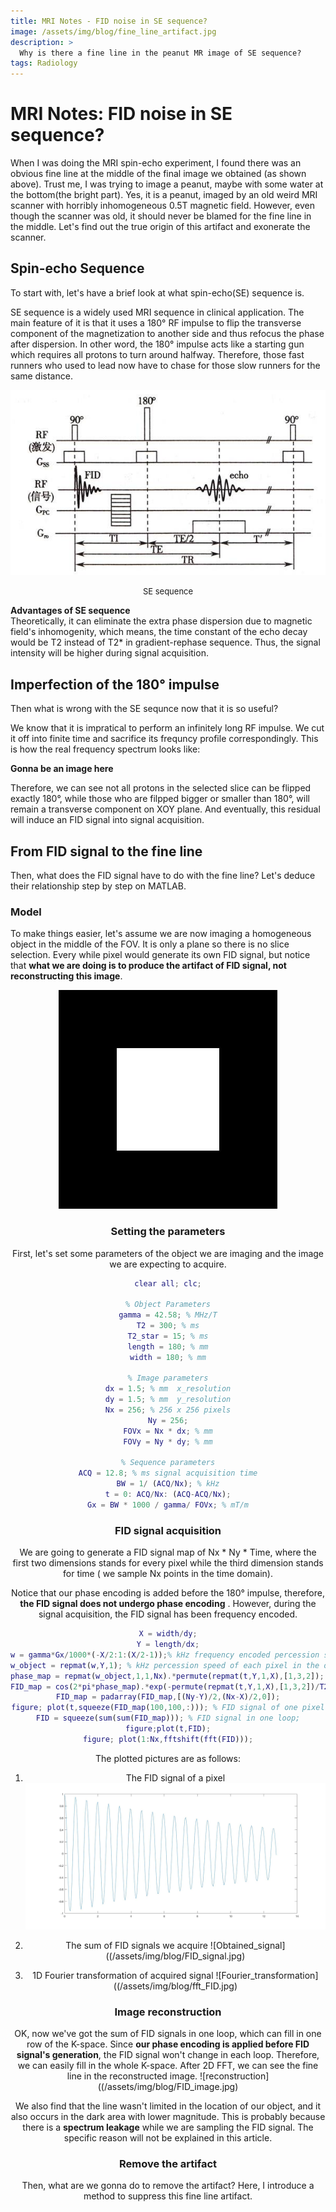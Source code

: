 ```yaml
---
title: MRI Notes - FID noise in SE sequence?
image: /assets/img/blog/fine_line_artifact.jpg
description: >
  Why is there a fine line in the peanut MR image of SE sequence?
tags: Radiology
---
```


# MRI Notes: FID noise in SE sequence?
When I was doing the MRI spin-echo experiment, I found there was an obvious fine line at the middle of the final image we obtained
(as shown above). Trust me, I was trying to image a peanut, maybe with some water at the bottom(the bright part). Yes, it is a peanut,
imaged by an old weird MRI scanner with horribly inhomogeneous 0.5T magnetic field. However, even though the scanner was old, it should
never be blamed for the fine line in the middle. Let's find out the true origin of this artifact and exonerate the scanner.

## Spin-echo Sequence
To start with, let's have a brief look at what spin-echo(SE) sequence is.

SE sequence is a widely used MRI sequence in clinical application. The main feature of it is that it uses a 180° RF impulse to flip the transverse component of the magnetization to another side and thus refocus the phase after dispersion. In other word, the 180° impulse acts like a starting gun which requires all protons to turn around halfway. Therefore, those fast runners who used to lead now have to chase for those slow runners for the same distance. 

![SE_sequence](/assets/img/blog/spin-echo-sequence.jpg)
<center><font size="2">SE sequence</font></center>

**Advantages of SE sequence**  
Theoretically, it can eliminate the extra phase dispersion due to magnetic field's inhomogenity, which means, the time constant of the echo decay would be T2 instead of T2* in gradient-rephase sequence. Thus, the signal intensity will be higher during signal acquisition.


## Imperfection of the 180° impulse
Then what is wrong with the SE sequnce now that it is so useful? 

We know that it is impratical to perform an infinitely long RF impulse. We cut it off into finite time and sacrifice its frequncy profile correspondingly. This is how the real frequency spectrum looks like:

**Gonna be an image here**

Therefore, we can see not all protons in the selected slice can be flipped exactly 180°, while those who are filpped bigger or smaller than 180°, will remain a transverse component on XOY plane. And eventually, this residual will induce an FID signal into signal acquisition.

## From FID signal to the fine line
Then, what does the FID signal have to do with the fine line? Let's deduce their relationship step by step on MATLAB.

### Model
To make things easier, let's assume we are now imaging a homogeneous object in the middle of the FOV. It is only a plane so there is no slice selection. Every while pixel would generate its own FID signal, but notice that **what we are doing is to produce the artifact of FID signal, not reconstructing this image**.

<div align="center">
  <img src="/assets/img/blog/FID_model.jpg" width="350")
</div>

### Setting the parameters
First, let's set some parameters of the object we are imaging and the image we are expecting to acquire.

```matlab
clear all; clc;

% Object Parameters
gamma = 42.58; % MHz/T
T2 = 300; % ms
T2_star = 15; % ms
length = 180; % mm
width = 180; % mm

% Image parameters
dx = 1.5; % mm  x_resolution
dy = 1.5; % mm  y_resolution
Nx = 256; % 256 x 256 pixels
Ny = 256;
FOVx = Nx * dx; % mm
FOVy = Ny * dy; % mm

% Sequence parameters
ACQ = 12.8; % ms signal acquisition time
BW = 1/ (ACQ/Nx); % kHz
t = 0: ACQ/Nx: (ACQ-ACQ/Nx);
Gx = BW * 1000 / gamma/ FOVx; % mT/m
```

### FID signal acquisition
We are going to generate a FID signal map of Nx * Ny * Time, where the first two dimensions stands for every pixel while the third dimension stands for time ( we sample Nx points in the time domain).

Notice that our phase encoding is added before the 180° impulse, therefore, **the FID signal does not undergo phase encoding** . However, during the signal acquisition, the FID signal has been frequency encoded.
```matlab
X = width/dy;
Y = length/dx;
w = gamma*Gx/1000*(-X/2:1:(X/2-1));% kHz frequency encoded percession speed in X-direction
w_object = repmat(w,Y,1); % kHz percession speed of each pixel in the object
phase_map = repmat(w_object,1,1,Nx).*permute(repmat(t,Y,1,X),[1,3,2]); % the third dimension is the phase of each time point
FID_map = cos(2*pi*phase_map).*exp(-permute(repmat(t,Y,1,X),[1,3,2])/T2_star); % Nx * Ny *Time FID map with T2* decay
FID_map = padarray(FID_map,[(Ny-Y)/2,(Nx-X)/2,0]);
figure; plot(t,squeeze(FID_map(100,100,:))); % FID signal of one pixel
FID = squeeze(sum(sum(FID_map))); % FID signal in one loop;
figure;plot(t,FID);
figure; plot(1:Nx,fftshift(fft(FID)));
``` 
The plotted pictures are as follows:
1) The FID signal of a pixel
![FID_one_pixel](/assets/img/blog/FID_one_pixel.jpg)

2) The sum of FID signals we acquire
![Obtained_signal]((/assets/img/blog/FID_signal.jpg)

3) 1D Fourier transformation of acquired signal
![Fourier_transformation]((/assets/img/blog/fft_FID.jpg)

### Image reconstruction
OK, now we've got the sum of FID signals in one loop, which can fill in one row of the K-space. Since **our phase encoding is applied before FID signal's generation**, the FID signal won't change in each loop. Therefore, we can easily fill in the whole K-space. After 2D FFT, we can see the fine line in the reconstructed image.
![reconstruction]((/assets/img/blog/FID_image.jpg)

We also find that the line wasn't limited in the location of our object, and it also occurs in the dark area with lower magnitude. This is probably because there is a **spectrum leakage** while we are sampling the FID signal. The specific reason will not be explained in this article.

### Remove the artifact
Then, what are we gonna do to remove the artifact? Here, I introduce a method to suppress this fine line artifact. 




